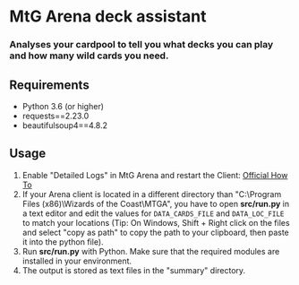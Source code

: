 # MtG Arena deck assistant
### Analyses your cardpool to tell you what decks you can play and how many wild cards you need.

## Requirements
* Python 3.6 (or higher)
* requests==2.23.0
* beautifulsoup4==4.8.2

## Usage

1) Enable "Detailed Logs" in MtG Arena and restart the Client: [Official How To](https://mtgarena-support.wizards.com/hc/en-us/articles/360000726823-Creating-Log-Files)
2) If your Arena client is located in a different directory than "C:\Program Files (x86)\Wizards of the Coast\MTGA\", you have to open **src/run.py** in a text editor and edit the values for `DATA_CARDS_FILE` and `DATA_LOC_FILE` to match your locations (Tip: On Windows, Shift + Right click on the files and select "copy as path" to copy the path to your clipboard, then paste it into the python file).
3) Run **src/run.py** with Python. Make sure that the required modules are installed in your environment.
4) The output is stored as text files in the "summary" directory.
